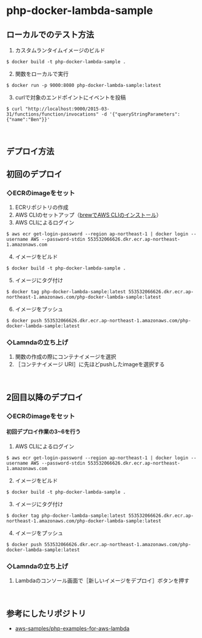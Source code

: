 # **php-docker-lambda-sample**

## **ローカルでのテスト方法**
1. カスタムランタイムイメージのビルド
```
$ docker build -t php-docker-lambda-sample .
```
2. 関数をローカルで実行
```
$ docker run -p 9000:8080 php-docker-lambda-sample:latest
```
3. curlで対象のエンドポイントにイベントを投稿
```
$ curl "http://localhost:9000/2015-03-31/functions/function/invocations" -d '{"queryStringParameters": {"name":"Ben"}}'
```

<br>

## **デプロイ方法**
## 初回のデプロイ
### ◇ECRのimageをセット
1. ECRリポジトリの作成
2. AWS CLIのセットアップ（[brewでAWS CLIのインストール](https://qiita.com/okhrn/items/8da6b217d3b1fce63371)）
3. AWS CLIによるログイン
```
$ aws ecr get-login-password --region ap-northeast-1 | docker login --username AWS --password-stdin 553532066626.dkr.ecr.ap-northeast-1.amazonaws.com
```
4. イメージをビルド
```
$ docker build -t php-docker-lambda-sample .
```
5. イメージにタグ付け
```
$ docker tag php-docker-lambda-sample:latest 553532066626.dkr.ecr.ap-northeast-1.amazonaws.com/php-docker-lambda-sample:latest
```
6. イメージをプッシュ
```
$ docker push 553532066626.dkr.ecr.ap-northeast-1.amazonaws.com/php-docker-lambda-sample:latest
```

### ◇Lamndaの立ち上げ
1. 関数の作成の際にコンテナイメージを選択
2. ［コンテナイメージ URI］に先ほどpushしたimageを選択する

<br>

## 2回目以降のデプロイ
### ◇ECRのimageをセット
#### 初回デプロイ作業の3~6を行う
1. AWS CLIによるログイン
```
$ aws ecr get-login-password --region ap-northeast-1 | docker login --username AWS --password-stdin 553532066626.dkr.ecr.ap-northeast-1.amazonaws.com
```
2. イメージをビルド
```
$ docker build -t php-docker-lambda-sample .
```
3. イメージにタグ付け
```
$ docker tag php-docker-lambda-sample:latest 553532066626.dkr.ecr.ap-northeast-1.amazonaws.com/php-docker-lambda-sample:latest
```
4. イメージをプッシュ
```
$ docker push 553532066626.dkr.ecr.ap-northeast-1.amazonaws.com/php-docker-lambda-sample:latest
```

### ◇Lamndaの立ち上げ
1. Lambdaのコンソール画面で［新しいイメージをデプロイ］ボタンを押す

<br>

## **参考にしたリポジトリ**
* [aws-samples/php-examples-for-aws-lambda](https://github.com/aws-samples/php-examples-for-aws-lambda/tree/master/0.7-PHP-Lambda-functions-with-Docker-container-images)